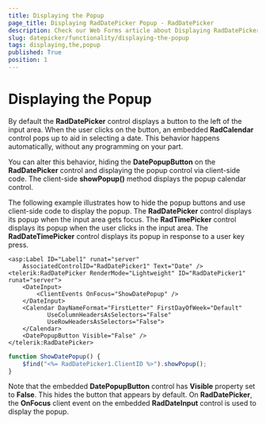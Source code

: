 ```yaml
---
title: Displaying the Popup
page_title: Displaying RadDatePicker Popup - RadDatePicker
description: Check our Web Forms article about Displaying RadDatePicker Popup.
slug: datepicker/functionality/displaying-the-popup
tags: displaying,the,popup
published: True
position: 1
---
```


# Displaying the Popup



By default the **RadDatePicker** control displays a button to the left of the input area. When the user clicks on the button, an embedded **RadCalendar** control pops up to aid in selecting a date. This behavior happens automatically, without any programming on your part.

You can alter this behavior, hiding the **DatePopupButton** on the **RadDatePicker** control and displaying the popup control via client-side code. The client-side **showPopup()** method displays the popup calendar control.

The following example illustrates how to hide the popup buttons and use client-side code to display the popup. The **RadDatePicker** control displays its popup when the input area gets focus. The **RadTimePicker** control displays its popup when the user clicks in the input area. The **RadDateTimePicker** control displays its popup in response to a user key press.


````ASPNET
<asp:Label ID="Label1" runat="server"
    AssociatedControlID="RadDatePicker1" Text="Date" />
<telerik:RadDatePicker RenderMode="Lightweight" ID="RadDatePicker1" runat="server">
    <DateInput>
        <ClientEvents OnFocus="ShowDatePopup" />
    </DateInput>
    <Calendar DayNameFormat="FirstLetter" FirstDayOfWeek="Default"
           UseColumnHeadersAsSelectors="False"
           UseRowHeadersAsSelectors="False">
    </Calendar>
    <DatePopupButton Visible="False" />
</telerik:RadDatePicker>
````
````JavaScript
function ShowDatePopup() {
    $find("<%= RadDatePicker1.ClientID %>").showPopup();
}
````



Note that the embedded **DatePopupButton** control has **Visible** property set to **False**. This hides the button that appears by default. On **RadDatePicker**, the **OnFocus** client event on the embedded **RadDateInput** control is used to display the popup.




